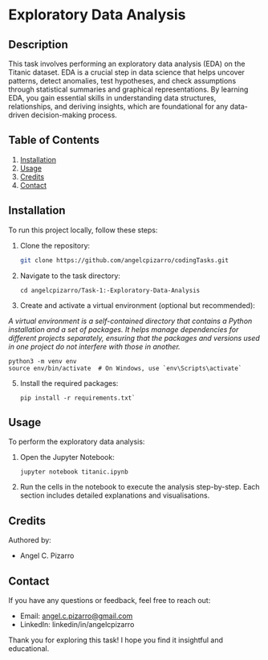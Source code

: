 # Exploratory Data Analysis

## Description

This task involves performing an exploratory data analysis (EDA) on the Titanic dataset. EDA is a crucial step in data science that helps uncover patterns, detect anomalies, test hypotheses, and check assumptions through statistical summaries and graphical representations. By learning EDA, you gain essential skills in understanding data structures, relationships, and deriving insights, which are foundational for any data-driven decision-making process.

## Table of Contents

1. [Installation](#installation)
2. [Usage](#usage)
3. [Credits](#credits)
4. [Contact](#contact)

## Installation

To run this project locally, follow these steps:

1. Clone the repository:
   ```bash
   git clone https://github.com/angelcpizarro/codingTasks.git
   ```
2. Navigate to the task directory:
   ```
   cd angelcpizarro/Task-1:-Exploratory-Data-Analysis
   ```
3. Create and activate a virtual environment (optional but recommended):

*A virtual environment is a self-contained directory that contains a Python installation and a set of packages. It helps manage dependencies for different projects separately, ensuring that the packages and versions used in one project do not interfere with those in another.*
   ```
   python3 -m venv env
   source env/bin/activate  # On Windows, use `env\Scripts\activate`
   ```
5. Install the required packages:
   ```
   pip install -r requirements.txt`
   ```
   
## Usage

To perform the exploratory data analysis:

1. Open the Jupyter Notebook:
   ```
   jupyter notebook titanic.ipynb
   ```
2. Run the cells in the notebook to execute the analysis step-by-step. Each section includes detailed explanations and visualisations.

## Credits

Authored by:

- Angel C. Pizarro

## Contact

If you have any questions or feedback, feel free to reach out:

- Email: angel.c.pizarro@gmail.com
- LinkedIn: linkedin/in/angelcpizarro

Thank you for exploring this task! I hope you find it insightful and educational.
